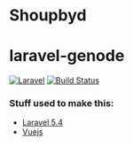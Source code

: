 # Shoupbyd


# laravel-genode

[![Laravel](https://img.shields.io/badge/laravel-5-orange.svg)](http://laravel.com)
[![Build Status](https://travis-ci.org/nipeharefa/IShoupBuddy.svg?branch=master)](https://travis-ci.org/nipeharefa/IShoupBuddy)

### Stuff used to make this:

 * [Laravel 5.4](https://laravel.com)
 * [Vuejs](http://vuejs.org)
